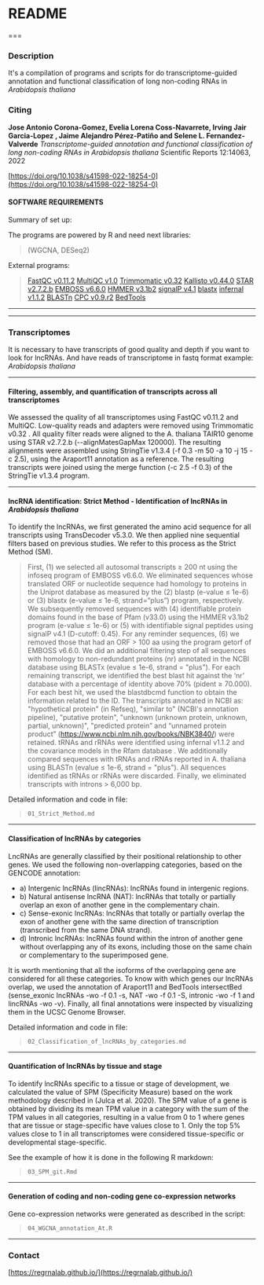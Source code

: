 # README #

===
### Description ###

It's a compilation of programs and scripts for do transcriptome-guided annotation and functional classification of long non-coding RNAs in *Arabidopsis thaliana*

### Citing ###

**Jose Antonio Corona-Gomez, Evelia Lorena Coss-Navarrete, Irving Jair Garcia-Lopez , Jaime Alejandro Pérez-Patiño and Selene L. Fernandez-Valverde**
*Transcriptome-guided annotation and functional classification of long non-coding RNAs in Arabidopsis thaliana*
Scientific Reports 12:14063, 2022

[https://doi.org/10.1038/s41598-022-18254-0](https://doi.org/10.1038/s41598-022-18254-0)


#### SOFTWARE REQUIREMENTS ###

Summary of set up:

The programs are powered by R and need next libraries: 
 
>(WGCNA, DESeq2)

External programs:

> [FastQC v0.11.2](https://www.bioinformatics.babraham.ac.uk/projects/fastqc/)
> [MultiQC v1.0](https://multiqc.info/)
> [Trimmomatic v0.32](http://www.usadellab.org/cms/?page=trimmomatic)
> [Kallisto v0.44.0](https://pachterlab.github.io/kallisto/)
> [STAR v2.7.2.b](https://github.com/alexdobin/STAR)
> [EMBOSS v6.6.0](https://www.ebi.ac.uk/Tools/emboss/)
> [HMMER v3.1b2](http://hmmer.org/)
> [signalP v4.1](https://services.healthtech.dtu.dk/service.php?SignalP-4.1)
> [blastx](https://www.ncbi.nlm.nih.gov/books/NBK569861/)
> [infernal v1.1.2](http://eddylab.org/infernal/)
> [BLASTn](https://www.ncbi.nlm.nih.gov/books/NBK569861/)
> [CPC v0.9.r2](http://cpc.gao-lab.org/)
> [BedTools](https://bedtools.readthedocs.io/en/latest/)
---

---

### Transcriptomes ###

It is necessary to have transcripts of good quality and depth if you want to look for lncRNAs.
And have reads of transcriptome in fastq format example: *Arabidopsis thaliana* 


---
#### Filtering, assembly, and quantification of transcripts across all transcriptomes

We assessed the quality of all transcriptomes using FastQC v0.11.2 and MultiQC. Low-quality reads and adapters were removed using Trimmomatic v0.32 . All quality filter reads were aligned to the A. thaliana TAIR10 genome using STAR v2.7.2.b (--alignMatesGapMax 120000). The resulting alignments were assembled using StringTie v1.3.4 (-f 0.3 -m 50 -a 10 -j 15 -c 2.5), using the Araport11 annotation as a reference. The resulting transcripts were joined using the merge function (-c 2.5 -f 0.3) of the StringTie v1.3.4 program. 

---
#### lncRNA identification: Strict Method - Identification of lncRNAs in *Arabidopsis thaliana*

To identify the lncRNAs, we first generated the amino acid sequence for all transcripts using TransDecoder v5.3.0. We then applied nine sequential filters based on previous studies. We refer to this process as the Strict Method (SM). 

>First, (1) we selected all autosomal transcripts ≥ 200 nt using the infoseq program of EMBOSS v6.6.0. We eliminated sequences whose translated ORF or nucleotide sequence had homology to proteins in the Uniprot database as measured by the (2) blastp (e-value ≤ 1e-6) or (3) blastx (e-value ≤ 1e-6, strand=”plus”) program, respectively. We subsequently removed sequences with (4) identifiable protein domains found in the base of Pfam (v33.0) using the HMMER v3.1b2 program (e-value ≤ 1e-6) or (5) with identifiable signal peptides using signalP v4.1 (D-cutoff: 0.45). For any reminder sequences, (6) we removed those that had an ORF > 100 aa using the program getorf of EMBOSS v6.6.0. We did an additional filtering step of all sequences with homology to non-redundant proteins (nr) annotated in the NCBI database using BLASTx (evalue ≤ 1e-6, strand = "plus"). For each remaining transcript, we identified the best blast hit against the ‘nr’ database with a percentage of identity above 70% (pident ≥ 70.000). For each best hit, we used the blastdbcmd function to obtain the information related to the ID. The transcripts annotated in NCBI as: "hypothetical protein" (in Refseq), "similar to" (NCBI's annotation pipeline), "putative protein", "unknown (unknown protein, unknown, partial, unknown)", "predicted protein” and “unnamed protein product” (https://www.ncbi.nlm.nih.gov/books/NBK3840/) were retained. tRNAs and rRNAs were identified using infernal v1.1.2 and the covariance models in the Rfam database . We additionally compared sequences with tRNAs and rRNAs reported in A. thaliana using BLASTn (evalue ≤ 1e-6, strand = "plus"). All sequences identified as tRNAs or rRNAs were discarded. Finally, we eliminated transcripts with introns > 6,000 bp.


Detailed information and code in file: 

> `01_Strict_Method.md`


---

#### Classification of lncRNAs by categories

LncRNAs are generally classified by their positional relationship to other genes. We used the following non-overlapping categories, based on the GENCODE annotation:

+ a) Intergenic lncRNAs (lincRNAs): lncRNAs found in intergenic regions.
+ b) Natural antisense lncRNA (NAT): lncRNAs that totally or partially overlap an exon of another gene in the complementary chain.
+ c) Sense-exonic lncRNAs: lncRNAs that totally or partially overlap the exon of another gene with the same direction of transcription (transcribed from the same DNA strand). 
+ d) Intronic lncRNAs: lncRNAs found within the intron of another gene without overlapping any of its exons, including those on the same chain or complementary to the superimposed gene.


It is worth mentioning that all the isoforms of the overlapping gene are considered for all these categories. To know with which genes our lncRNAs overlap, we used the annotation of Araport11 and BedTools intersectBed (sense_exonic lncRNAs -wo -f 0.1 -s, NAT -wo -f 0.1 -S, intronic -wo -f 1 and lincRNAs -wo -v). Finally, all final annotations were inspected by visualizing them in the UCSC Genome Browser. 

Detailed information and code in file: 

> `02_Classification_of_lncRNAs_by_categories.md`

---

#### Quantification of lncRNAs by tissue and stage

To identify lncRNAs specific to a tissue or stage of development, we calculated the value of SPM (Specificity Measure) based on the work methodology described in (Julca et al. 2020). The SPM value of a gene is obtained by dividing its mean TPM value in a category with the sum of the TPM values in all categories, resulting in a value from 0 to 1 where genes that are tissue or stage-specific have values close to 1. Only the top 5% values close to 1 in all transcriptomes were considered tissue-specific or developmental stage-specific.

See the example of how it is done in the following R markdown:

> `03_SPM_git.Rmd`

---

#### Generation of coding and non-coding gene co-expression networks

Gene co-expression networks were generated as described in the script: 

> `04_WGCNA_annotation_At.R`

---

### Contact ###

[https://regrnalab.github.io/](https://regrnalab.github.io/)
